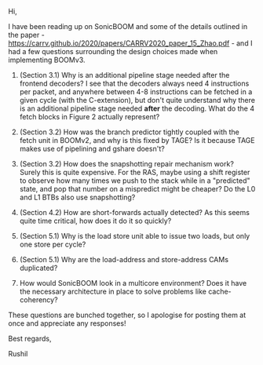 Hi, 

I have been reading up on SonicBOOM and some of the details outlined in the paper - https://carrv.github.io/2020/papers/CARRV2020_paper_15_Zhao.pdf - and I had a few questions surrounding the design choices made when implementing BOOMv3.

1. (Section 3.1) Why is an additional pipeline stage needed after the frontend decoders? I see that the decoders always need 4 instructions per packet, and anywhere between 4-8 instructions can be fetched in a given cycle (with the C-extension), but don't quite understand why there is an additional pipeline stage needed **after** the decoding. What do the 4 fetch blocks in Figure 2 actually represent?

2. (Section 3.2) How was the branch predictor tightly coupled with the fetch unit in BOOMv2, and why is this fixed by TAGE? Is it because TAGE makes use of pipelining and gshare doesn't?

3. (Section 3.2) How does the snapshotting repair mechanism work? Surely this is quite expensive. For the RAS, maybe using a shift register to observe how many times we push to the stack while in a "predicted" state, and pop that number on a mispredict might be cheaper? Do the L0 and L1 BTBs also use snapshotting?

4. (Section 4.2) How are short-forwards actually detected? As this seems quite time critical, how does it do it so quickly?

5. (Section 5.1) Why is the load store unit able to issue two loads, but only one store per cycle? 

6. (Section 5.1) Why are the load-address and store-address CAMs duplicated?

7. How would SonicBOOM look in a multicore environment? Does it have the necessary architecture in place to solve problems like cache-coherency?


These questions are bunched together, so I apologise for posting them at once and appreciate any responses!

Best regards,

Rushil